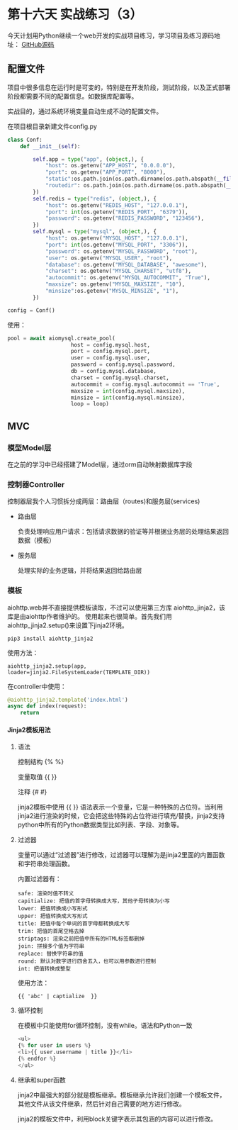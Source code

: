 # 第十六天 实战练习（3）
今天计划用Python继续一个web开发的实战项目练习，学习项目及练习源码地址：
[GitHub源码](https://github.com/coojee2012/LearnPython)

## 配置文件
项目中很多信息在运行时是可变的，特别是在开发阶段，测试阶段，以及正式部署阶段都需要不同的配置信息。如数据库配置等。

实战目的，通过系统环境变量自动生成不动的配置文件。

在项目根目录新建文件config.py
```python
class Conf:
    def __init__(self):

        self.app = type("app", (object,), {
            "host": os.getenv("APP_HOST", "0.0.0.0"),
            "port": os.getenv("APP_PORT", "8000"),
            "static":os.path.join(os.path.dirname(os.path.abspath(__file__)),'www', 'static'),
            "routedir": os.path.join(os.path.dirname(os.path.abspath(__file__)), 'web','routers')
        })
        self.redis = type("redis", (object,), {
            "host": os.getenv("REDIS_HOST", "127.0.0.1"),
            "port": int(os.getenv("REDIS_PORT", "6379")),
            "password": os.getenv("REDIS_PASSWORD", "123456"),
        })
        self.mysql = type("mysql", (object,), {
            "host": os.getenv("MYSQL_HOST", "127.0.0.1"),
            "port": int(os.getenv("MYSQL_PORT", "3306")),
            "password": os.getenv("MYSQL_PASSWORD", "root"),
            "user": os.getenv("MYSQL_USER", "root"),
            "database": os.getenv("MYSQL_DATABASE", "awesome"),
            "charset": os.getenv("MYSQL_CHARSET", "utf8"),
            "autocommit": os.getenv("MYSQL_AUTOCOMMIT", "True"),
            "maxsize": os.getenv("MYSQL_MAXSIZE", "10"),
            "minsize":os.getenv("MYSQL_MINSIZE", "1"),
        })

config = Conf()
```

使用：
```python
pool = await aiomysql.create_pool(
                    host = config.mysql.host,
                    port = config.mysql.port,
                    user = config.mysql.user,
                    password = config.mysql.password,
                    db = config.mysql.database,
                    charset = config.mysql.charset,
                    autocommit = config.mysql.autocommit == 'True',
                    maxsize = int(config.mysql.maxsize),
                    minsize = int(config.mysql.minsize),
                    loop = loop)
```

## MVC
### 模型Model层
在之前的学习中已经搭建了Model层，通过orm自动映射数据库字段

### 控制器Controller
控制器层我个人习惯拆分成两层：路由层（routes)和服务层(services)

- 路由层

  负责处理响应用户请求：包括请求数据的验证等并根据业务层的处理结果返回数据（模板）

- 服务层
  
  处理实际的业务逻辑，并将结果返回给路由层

### 模板

aiohttp.web并不直接提供模板读取，不过可以使用第三方库 aiohttp_jinja2，该库是由aiohttp作者维护的。
使用起来也很简单。首先我们用aiohttp_jinja2.setup()来设置下jinja2环境。

```pip3 install aiohttp_jinja2```

使用方法：

```aiohttp_jinja2.setup(app, loader=jinja2.FileSystemLoader(TEMPLATE_DIR))```

在controller中使用：

```python
@aiohttp_jinja2.template('index.html')
async def index(request):
    return
```

#### Jinja2模板用法

1. 语法

    控制结构 {% %}

    变量取值 {{ }}

    注释 {# #}

    jinja2模板中使用 {{ }} 语法表示一个变量，它是一种特殊的占位符。当利用jinja2进行渲染的时候，它会把这些特殊的占位符进行填充/替换，jinja2支持python中所有的Python数据类型比如列表、字段、对象等。
2. 过滤器
   
   变量可以通过“过滤器”进行修改，过滤器可以理解为是jinja2里面的内置函数和字符串处理函数。

   内置过滤器有：
    ```
    safe: 渲染时值不转义
    capitialize: 把值的首字母转换成大写，其他子母转换为小写
    lower: 把值转换成小写形式
    upper: 把值转换成大写形式
    title: 把值中每个单词的首字母都转换成大写
    trim: 把值的首尾空格去掉
    striptags: 渲染之前把值中所有的HTML标签都删掉
    join: 拼接多个值为字符串
    replace: 替换字符串的值
    round: 默认对数字进行四舍五入，也可以用参数进行控制
    int: 把值转换成整型
    ```
    使用方法：

    ```{{ 'abc' | captialize  }}```

3. 循环控制

    在模板中只能使用for循环控制，没有while。语法和Python一致
    ```python
    <ul>
    {% for user in users %}
    <li>{{ user.username | title }}</li>
    {% endfor %}
    </ul>
    ```

4.  继承和super函数

    jinja2中最强大的部分就是模板继承。模板继承允许我们创建一个模板文件，其他文件从该文件继承，然后针对自己需要的地方进行修改。

    jinja2的模板文件中，利用block关键字表示其包涵的内容可以进行修改。






